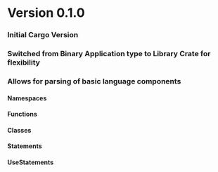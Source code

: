 # Version 0.1.0

### Initial Cargo Version

### Switched from Binary Application type to Library Crate for flexibility

### Allows for parsing of basic language components
#### Namespaces
#### Functions
#### Classes
#### Statements
#### UseStatements